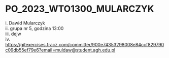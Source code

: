 # PO_2023_WTO1300_MULARCZYK
i. Dawid Mularczyk <br />
ii. grupa nr 5, godzina 13:00 <br />
iii. dejw <br />
iv. https://gitexercises.fracz.com/committer/900e74353298008e84ccf829790c09db55ef79e6?email=muldaw@student.agh.edu.pl <br />
